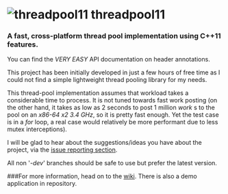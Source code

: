 ![threadpool11](https://raw2.github.com/metherealone/threadpool11/misc/img/logo.png)
threadpool11
==========

### A fast, cross-platform thread pool implementation using C++11 features.

You can find the *VERY EASY* API documentation on header annotations.

This project has been initially developed in just a few hours of free time as I could not find a simple lightweight thread pooling library for my needs.

This thread-pool implementation assumes that workload takes a considerable time to process. It is not tuned towards fast work posting (on the other hand, it takes as low as 2 seconds to post 1 million _work_ s to the pool on an _x86-64 x2 3.4 GHz_, so it is pretty fast enough. Yet the test case is in a _for_ loop, a real case would relatively be more performant due to less mutex interceptions).

I will be glad to hear about the suggestions/ideas you have about the project, via the [issue reporting section](https://github.com/tghosgor/threadpool11/issues).

All non '_-dev_' branches should be safe to use but prefer the latest version.

###For more information, head on to the [wiki](https://github.com/tghosgor/threadpool11/wiki/). There is also a demo application in repository.
